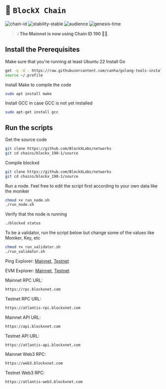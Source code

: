 <!-- generated file - do not edit -->
# 🔗 `BlockX Chain`

![chain-id](https://img.shields.io/badge/chain%20id-blockx__100--1-blue?style=for-the-badge)
![stability-stable](https://img.shields.io/badge/stability-stable-green.svg?style=for-the-badge)
![audience](https://img.shields.io/badge/audience-public-white.svg?style=for-the-badge)
![genesis-time](https://img.shields.io/badge/%E2%8F%B0%20genesis%20time-2024--01--16T12%3A00_UTC-blue?style=for-the-badge)



> ℹ️ **The Mainnet is now using Chain ID 190 🧙‍♂️**. 

## Install the Prerequisites 

Make sure that you're running at least Ubuntu 22
Install Go

```sh
get -q -O - https://raw.githubusercontent.com/canha/golang-tools-install-script/master/goinstall.sh | bash -s -- --version 1.18
source ~/.profile
```

Install Make to compile the code

```sh
sudo apt install make
```

Install GCC in case GCC is not yet installed

```sh
sudo apt-get install gcc
```

## Run the scripts
Get the source code
```sh
git clone https://github.com/BlockXLabs/networks
git cd chains/blockx_190-1/source
```

Compile blockxd
```sh
git clone https://github.com/BlockXLabs/networks
git cd chains/blockx_190-1/source
```

Run a node. Feel free to edit the script first according to your own data like the moniker
```sh
chmod +x run_node.sh
./run_node.sh
```

Verify that the node is running
```sh
./blockxd status
```

To be a validator, run the script below but change some of the values like Moniker, Key, etc
```sh
chmod +x run_validator.sh
./run_validator.sh
```


Ping Explorer:
[Mainnet](https://ping.blockxnet.com/blockx), 
[Testnet](https://ping.blockxnet.com/blockx-atlantis-testnet)

EVM Explorer: 
[Mainnet](https://explorer.blockxnet.com/), 
[Testnet](https://testnet-explorer.blockxnet.com/)

Mainnet RPC URL: 
```sh
https://rpc.blockxnet.com
```
Testnet RPC URL: 
```sh
https://atlantis-rpc.blockxnet.com
```

Mainnet API URL: 
```sh
https://api.blockxnet.com
```
Testnet API URL: 
```sh
https://atlantis-api.blockxnet.com
```

Mainnet Web3 RPC: 
```sh
https://web3.blockxnet.com
```
Testnet Web3 RPC: 
```sh
https://atlantis-web3.blockxnet.com
```
